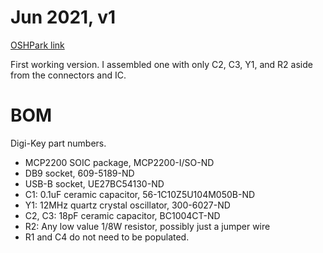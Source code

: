 # Jun 2021, v1

[OSHPark link](https://oshpark.com/shared_projects/mvXPEa5Z)

First working version. I assembled one with only C2, C3, Y1, and R2 aside from the connectors and IC.

# BOM

Digi-Key part numbers.

* MCP2200 SOIC package, MCP2200-I/SO-ND
* DB9 socket, 609-5189-ND
* USB-B socket, UE27BC54130-ND
* C1: 0.1uF ceramic capacitor, 56-1C10Z5U104M050B-ND
* Y1: 12MHz quartz crystal oscillator, 300-6027-ND
* C2, C3: 18pF ceramic capacitor, BC1004CT-ND
* R2: Any low value 1/8W resistor, possibly just a jumper wire
* R1 and C4 do not need to be populated. 

